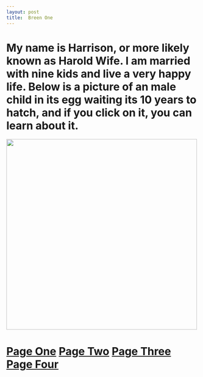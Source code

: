 ```yaml
---
layout: post
title:  Breen One
---
```

<h1>My name is Harrison, or more likely known as Harold Wife. I am married with nine kids and live a very happy life. Below is a picture of an male child in its egg waiting its 10 years to hatch, and if you click on it, you can learn about it.</h1>
<a href="https://en.wikipedia.org/wiki/Egg" target="_blank">
<img src="https://www.alcoholprofessor.com/wp-content/uploads/2016/03/Egg_spiral_egg_cup-Marie-Lan-Nguyen-Wikimedia-Commons-1.jpg" width="500px"/>
</a>
<h1>
<a href="http://stonemahogany.com/2017/02/23/breenone.html" target="_blank">Page One</a>
<a href="http://stonemahogany.com/2017/02/23/breentwo.html" target="_blank">Page Two</a>
<a href="http://stonemahogany.com/2017/02/23/breenthree.html" target="_blank">Page Three</a>
<a href="http://stonemahogany.com/2017/02/23/breenfour.html" target="_blank">Page Four</a>
</h1>

